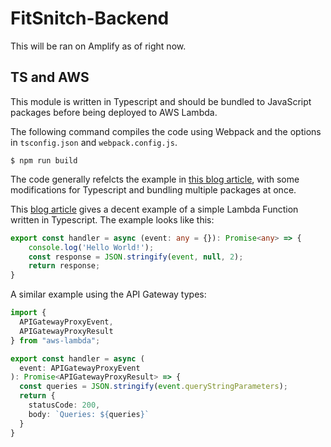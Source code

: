 # FitSnitch-Backend
This will be ran on Amplify as of right now.

## TS and AWS

This module is written in Typescript and should be bundled to JavaScript packages before being deployed to AWS Lambda.

The following command compiles the code using Webpack and the options in `tsconfig.json` and `webpack.config.js`.

```
$ npm run build
```

The code generally refelcts the example in [this blog article](https://blog.atj.me/2017/10/bundle-lambda-functions-using-webpack/), with some modifications for Typescript and bundling multiple packages at once.


This [blog article](https://scotch.io/@nwayve/how-to-build-a-lambda-function-in-typescript) gives a decent example of a simple Lambda Function written in Typescript. The example looks like this:

``` ts
export const handler = async (event: any = {}): Promise<any> => {
    console.log('Hello World!');
    const response = JSON.stringify(event, null, 2);
    return response;
}
```

A similar example using the API Gateway types:

``` ts
import { 
  APIGatewayProxyEvent, 
  APIGatewayProxyResult 
} from "aws-lambda";

export const handler = async (
  event: APIGatewayProxyEvent
): Promise<APIGatewayProxyResult> => {
  const queries = JSON.stringify(event.queryStringParameters);
  return {
    statusCode: 200,
    body: `Queries: ${queries}`
  }
}
```
